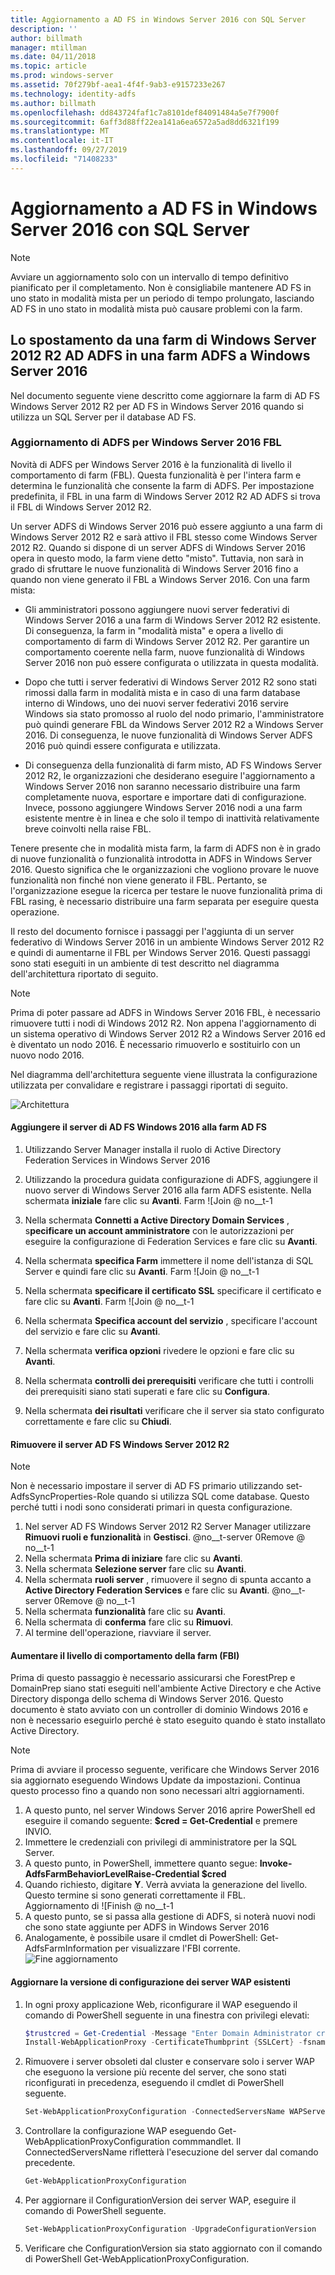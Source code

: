 ```yaml
---
title: Aggiornamento a AD FS in Windows Server 2016 con SQL Server
description: ''
author: billmath
manager: mtillman
ms.date: 04/11/2018
ms.topic: article
ms.prod: windows-server
ms.assetid: 70f279bf-aea1-4f4f-9ab3-e9157233e267
ms.technology: identity-adfs
ms.author: billmath
ms.openlocfilehash: dd843724faf1c7a8101def84091484a5e7f7900f
ms.sourcegitcommit: 6aff3d88ff22ea141a6ea6572a5ad8dd6321f199
ms.translationtype: MT
ms.contentlocale: it-IT
ms.lasthandoff: 09/27/2019
ms.locfileid: "71408233"
---
```

# <a name="upgrading-to-ad-fs-in-windows-server-2016-with-sql-server"></a>Aggiornamento a AD FS in Windows Server 2016 con SQL Server


> [!NOTE]  
> Avviare un aggiornamento solo con un intervallo di tempo definitivo pianificato per il completamento. Non è consigliabile mantenere AD FS in uno stato in modalità mista per un periodo di tempo prolungato, lasciando AD FS in uno stato in modalità mista può causare problemi con la farm.


## <a name="moving-from-a-windows-server-2012-r2-ad-fs-farm-to-a-windows-server-2016-ad-fs-farm"></a>Lo spostamento da una farm di Windows Server 2012 R2 AD ADFS in una farm ADFS a Windows Server 2016  
Nel documento seguente viene descritto come aggiornare la farm di AD FS Windows Server 2012 R2 per AD FS in Windows Server 2016 quando si utilizza un SQL Server per il database AD FS.  

### <a name="upgrading-ad-fs-to-windows-server-2016-fbl"></a>Aggiornamento di ADFS per Windows Server 2016 FBL  
Novità di ADFS per Windows Server 2016 è la funzionalità di livello il comportamento di farm (FBL).   Questa funzionalità è per l'intera farm e determina le funzionalità che consente la farm di ADFS.   Per impostazione predefinita, il FBL in una farm di Windows Server 2012 R2 AD ADFS si trova il FBL di Windows Server 2012 R2.  

Un server ADFS di Windows Server 2016 può essere aggiunto a una farm di Windows Server 2012 R2 e sarà attivo il FBL stesso come Windows Server 2012 R2.  Quando si dispone di un server ADFS di Windows Server 2016 opera in questo modo, la farm viene detto "misto".  Tuttavia, non sarà in grado di sfruttare le nuove funzionalità di Windows Server 2016 fino a quando non viene generato il FBL a Windows Server 2016.  Con una farm mista:  

-   Gli amministratori possono aggiungere nuovi server federativi di Windows Server 2016 a una farm di Windows Server 2012 R2 esistente.  Di conseguenza, la farm in "modalità mista" e opera a livello di comportamento di farm di Windows Server 2012 R2.  Per garantire un comportamento coerente nella farm, nuove funzionalità di Windows Server 2016 non può essere configurata o utilizzata in questa modalità.  

-   Dopo che tutti i server federativi di Windows Server 2012 R2 sono stati rimossi dalla farm in modalità mista e in caso di una farm database interno di Windows, uno dei nuovi server federativi 2016 servire Windows sia stato promosso al ruolo del nodo primario, l'amministratore può quindi generare FBL da Windows Server 2012 R2 a Windows Server 2016.  Di conseguenza, le nuove funzionalità di Windows Server ADFS 2016 può quindi essere configurata e utilizzata.  

-   Di conseguenza della funzionalità di farm misto, AD FS Windows Server 2012 R2, le organizzazioni che desiderano eseguire l'aggiornamento a Windows Server 2016 non saranno necessario distribuire una farm completamente nuova, esportare e importare dati di configurazione.  Invece, possono aggiungere Windows Server 2016 nodi a una farm esistente mentre è in linea e che solo il tempo di inattività relativamente breve coinvolti nella raise FBL.  

Tenere presente che in modalità mista farm, la farm di ADFS non è in grado di nuove funzionalità o funzionalità introdotta in ADFS in Windows Server 2016.  Questo significa che le organizzazioni che vogliono provare le nuove funzionalità non finché non viene generato il FBL.  Pertanto, se l'organizzazione esegue la ricerca per testare le nuove funzionalità prima di FBL rasing, è necessario distribuire una farm separata per eseguire questa operazione.  

Il resto del documento fornisce i passaggi per l'aggiunta di un server federativo di Windows Server 2016 in un ambiente Windows Server 2012 R2 e quindi di aumentarne il FBL per Windows Server 2016.  Questi passaggi sono stati eseguiti in un ambiente di test descritto nel diagramma dell'architettura riportato di seguito.  

> [!NOTE]  
> Prima di poter passare ad ADFS in Windows Server 2016 FBL, è necessario rimuovere tutti i nodi di Windows 2012 R2.  Non appena l'aggiornamento di un sistema operativo di Windows Server 2012 R2 a Windows Server 2016 ed è diventato un nodo 2016.  È necessario rimuoverlo e sostituirlo con un nuovo nodo 2016.  

Nel diagramma dell'architettura seguente viene illustrata la configurazione utilizzata per convalidare e registrare i passaggi riportati di seguito.

![Architettura](media/Upgrading-to-AD-FS-in-Windows-Server-2016-SQL/arch.png)


#### <a name="join-the-windows-2016-ad-fs-server-to-the-ad-fs-farm"></a>Aggiungere il server di AD FS Windows 2016 alla farm AD FS

1.  Utilizzando Server Manager installa il ruolo di Active Directory Federation Services in Windows Server 2016  

2.  Utilizzando la procedura guidata configurazione di ADFS, aggiungere il nuovo server di Windows Server 2016 alla farm ADFS esistente.  Nella schermata **iniziale** fare clic su **Avanti**.
 Farm ![Join @ no__t-1  
3.  Nella schermata **Connetti a Active Directory Domain Services** , s**pecificare un account amministratore** con le autorizzazioni per eseguire la configurazione di Federation Services e fare clic su **Avanti**.
4.  Nella schermata **specifica Farm** immettere il nome dell'istanza di SQL Server e quindi fare clic su **Avanti**.
Farm ![Join @ no__t-1
5.  Nella schermata **specificare il certificato SSL** specificare il certificato e fare clic su **Avanti**.
Farm ![Join @ no__t-1
6.  Nella schermata **Specifica account del servizio** , specificare l'account del servizio e fare clic su **Avanti**.
7.  Nella schermata **verifica opzioni** rivedere le opzioni e fare clic su **Avanti**.
8.  Nella schermata **controlli dei prerequisiti** verificare che tutti i controlli dei prerequisiti siano stati superati e fare clic su **Configura**.
9.  Nella schermata **dei risultati** verificare che il server sia stato configurato correttamente e fare clic su **Chiudi**.


#### <a name="remove-the-windows-server-2012-r2-ad-fs-server"></a>Rimuovere il server AD FS Windows Server 2012 R2

>[!NOTE]
>Non è necessario impostare il server di AD FS primario utilizzando set-AdfsSyncProperties-Role quando si utilizza SQL come database.  Questo perché tutti i nodi sono considerati primari in questa configurazione.

1.  Nel server AD FS Windows Server 2012 R2 Server Manager utilizzare **Rimuovi ruoli e funzionalità** in **Gestisci**.
@no__t-server 0Remove @ no__t-1
2.  Nella schermata **Prima di iniziare** fare clic su **Avanti**.
3.  Nella schermata **Selezione server** fare clic su **Avanti**.
4.  Nella schermata **ruoli server** , rimuovere il segno di spunta accanto a **Active Directory Federation Services** e fare clic su **Avanti**.
@no__t-server 0Remove @ no__t-1
5.  Nella schermata **funzionalità** fare clic su **Avanti**.
6.  Nella schermata di **conferma** fare clic su **Rimuovi**.
7.  Al termine dell'operazione, riavviare il server.

#### <a name="raise-the-farm-behavior-level-fbl"></a>Aumentare il livello di comportamento della farm (FBI)
Prima di questo passaggio è necessario assicurarsi che ForestPrep e DomainPrep siano stati eseguiti nell'ambiente Active Directory e che Active Directory disponga dello schema di Windows Server 2016.  Questo documento è stato avviato con un controller di dominio Windows 2016 e non è necessario eseguirlo perché è stato eseguito quando è stato installato Active Directory.

>[!NOTE]
>Prima di avviare il processo seguente, verificare che Windows Server 2016 sia aggiornato eseguendo Windows Update da impostazioni.  Continua questo processo fino a quando non sono necessari altri aggiornamenti.

1. A questo punto, nel server Windows Server 2016 aprire PowerShell ed eseguire il comando seguente: **$cred = Get-Credential** e premere INVIO.
2. Immettere le credenziali con privilegi di amministratore per la SQL Server.
3. A questo punto, in PowerShell, immettere quanto segue: **Invoke-AdfsFarmBehaviorLevelRaise-Credential $cred**
2. Quando richiesto, digitare **Y**.  Verrà avviata la generazione del livello.  Questo termine si sono generati correttamente il FBL.  
Aggiornamento di ![Finish @ no__t-1
3. A questo punto, se si passa alla gestione di ADFS, si noterà nuovi nodi che sono state aggiunte per ADFS in Windows Server 2016  
4. Analogamente, è possibile usare il cmdlet di PowerShell:  Get-AdfsFarmInformation per visualizzare l'FBI corrente.  
![Fine aggiornamento](media/Upgrading-to-AD-FS-in-Windows-Server-2016-SQL/finish2.png)

#### <a name="upgrade-the-configuration-version-of-existing-wap-servers"></a>Aggiornare la versione di configurazione dei server WAP esistenti
1. In ogni proxy applicazione Web, riconfigurare il WAP eseguendo il comando di PowerShell seguente in una finestra con privilegi elevati:  
    ```powershell
    $trustcred = Get-Credential -Message "Enter Domain Administrator credentials"
    Install-WebApplicationProxy -CertificateThumbprint {SSLCert} -fsname fsname -FederationServiceTrustCredential $trustcred  
    ```
2. Rimuovere i server obsoleti dal cluster e conservare solo i server WAP che eseguono la versione più recente del server, che sono stati riconfigurati in precedenza, eseguendo il cmdlet di PowerShell seguente.
    ```powershell
    Set-WebApplicationProxyConfiguration -ConnectedServersName WAPServerName1, WAPServerName2
    ```
3. Controllare la configurazione WAP eseguendo Get-WebApplicationProxyConfiguration commmandlet. Il ConnectedServersName rifletterà l'esecuzione del server dal comando precedente.
    ```powershell
    Get-WebApplicationProxyConfiguration
    ```
4. Per aggiornare il ConfigurationVersion dei server WAP, eseguire il comando di PowerShell seguente.
    ```powershell
    Set-WebApplicationProxyConfiguration -UpgradeConfigurationVersion
    ```
5. Verificare che ConfigurationVersion sia stato aggiornato con il comando di PowerShell Get-WebApplicationProxyConfiguration.
